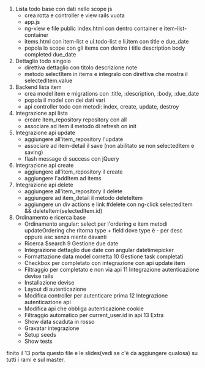 1. Lista todo base con dati nello scope js
    - crea rotta e controller e view rails vuota
    - app.js
    - ng-view e file public index.html con dentro container e item-list-container
    - items.html con item-list e ul.todo-list e li.item con title e due_date
    - popola lo scope con gli items con dentro i title description body completed due_date
2. Dettaglio todo singolo
    - direttiva dettaglio con titolo descrizione note
    - metodo selectItem in items e integralo con direttiva che mostra il selectedItem.value
3. Backend lista item
    - crea model item e migrations con :title, :description, :body, :due_date
    - popola il model con dei dati vari
    - api controller todo con metodi: index, create, update, destroy
4. Integrazione api lista
    - creare item_repository repository con all
    - associare ad item il metodo di refresh on init
5. Integrazione api update
    - aggiungere all'item_repository l'update
    - associare ad item-detail il save (non abilitato se non selectedItem e saving)
    - flash message di success con jQuery
6. Integrazione api create
    - aggiungere all'item_repository il create
    - aggiungere l'addItem ad items
7. Integrazione api delete
    - aggiungere all'item_repository il delete
    - aggiungere ad item_detail il metodo deleteItem
    - aggiungere un div actions e link #delete con ng-click selectedItem && deleteItem(selectedItem.id)
8. Ordinamento e ricerca base
    - Ordinamento angular: select per l'ordering e item metodi updateOrdering che ritorna type + field
      dove type è - per desc oppure asc senza niente davanti
    - Ricerca $search
9  Gestione due date
    - Integrazione dettaglio due date con angular datetimepicker
    - Formattazione data model corretta
10 Gestione task completati
    - Checkbox per completato con integrazione con api update item
    - Filtraggio per completato e non via api
11 Integrazione autenticazione devise rails
    - Installazione devise
    - Layout di autenticazione
    - Modifica controller per autenticare prima
12 Integrazione autenticazione api
    - Modifica api che obbliga autenticazione cookie
    - Filtraggio automatico per current_user.id in api
13 Extra
    - Show data scaduta in rosso
    - Gravatar integrazione
    - Setup seeds
    - Show tests

finito il 13 porta questo file e le slides(vedi se c'è da aggiungere qualosa) su tutti i rami e sul master.